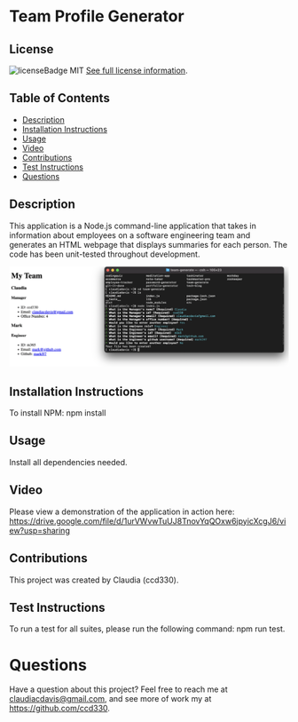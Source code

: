 # Team Profile Generator

## License
  ![licenseBadge](https://img.shields.io/badge/License-MIT-blue.svg)
  MIT
  [See full license information](https://opensource.org/licenses/MIT).

## Table of Contents

- [Description](#description)
- [Installation Instructions](#installation-instructions)
- [Usage](#usage)
- [Video](#video)
- [Contributions](#contributions)
- [Test Instructions](#test-instructions)
- [Questions](#questions)

## Description

This application is a Node.js command-line application that takes in information about employees on a software engineering team and generates an HTML webpage that displays summaries for each person. The code has been unit-tested throughout development.

<img src= "https://github.com/ccd330/team-generator/blob/main/dist/demo.png" />

## Installation Instructions

To install NPM: npm install

## Usage

Install all dependencies needed.

## Video

Please view a demonstration of the application in action here: https://drive.google.com/file/d/1urVWvwTuUJ8TnovYqQOxw6jpyicXcgJ6/view?usp=sharing

## Contributions

This project was created by Claudia (ccd330).

## Test Instructions

To run a test for all suites, please run the following command: npm run test.

# Questions

Have a question about this project? Feel free to reach me at claudiacdavis@gmail.com, and see more of work my at https://github.com/ccd330.
